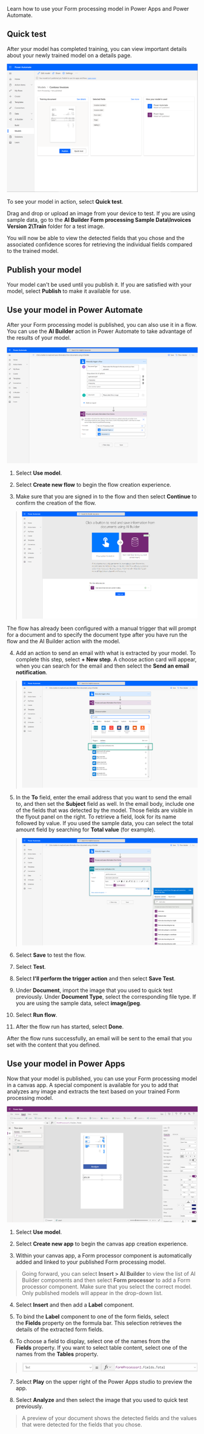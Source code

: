 Learn how to use your Form processing model in Power Apps and Power Automate.

## Quick test

After your model has completed training, you can view important details about your newly trained model on a details page.

![Trained model details page](../media/image-4.png)

To see your model in action, select **Quick test**.

Drag and drop or upload an image from your device to test. If you are using sample data, go to the **AI Builder Form processing Sample Data\\Invoices Version 2\\Train** folder for a test image.

You will now be able to view the detected fields that you chose and the associated confidence scores for retrieving the individual fields compared to the trained model.

## Publish your model

Your model can\'t be used until you publish it. If you are satisfied with your model, select **Publish** to make it available for use.

## Use your model in Power Automate

After your Form processing model is published, you can also use it in a flow. You can use the **AI Builder** action in Power Automate to take advantage of the results of your model.\
\
![screenshot](../media/image-5.png)

1.  Select **Use model**.

2.  Select **Create new flow** to begin the flow creation experience.

3.  Make sure that you are signed in to the flow and then select **Continue** to confirm the creation of the flow.

> ![screenshot](../media/image-6.png)

The flow has already been configured with a manual trigger that will prompt for a document and to specify the document type after you have run the flow and the AI Builder action with the model.

4.  Add an action to send an email with what is extracted by your model. To complete this step, select **+ New step**. A choose action card will appear, when you can search for the email and then select the **Send an email notification**.

> ![screenshot](../media/image-7.png)

5.  In the **To** field, enter the email address that you want to send the email to, and then set the **Subject** field as well. In the email body, include one of the fields that was detected by the model. Those fields are visible in the flyout panel on the right. To retrieve a field, look for its name followed by value. If you used the sample data, you can select the total amount field by searching for **Total value** (for example).

> ![screenshot](../media/image-8.png)

6.  Select **Save** to test the flow.

7.  Select **Test**.

8.  Select **I\'ll perform the trigger action** and then select **Save Test**.

9.  Under **Document**, import the image that you used to quick test previously. Under **Document Type**, select the corresponding file type. If you are using the sample data, select **image/jpeg**.

10. Select **Run flow**.

11. After the flow run has started, select **Done**.

After the flow runs successfully, an email will be sent to the email that you set with the content that you defined.

## Use your model in Power Apps

Now that your model is published, you can use your Form processing model in a canvas app. A special component is available for you to add that analyzes any image and extracts the text based on your trained Form processing model.

![screenshot](../media/image-9.png)

1.  Select **Use model**.

2.  Select **Create new app** to begin the canvas app creation experience.

3.  Within your canvas app, a Form processor component is automatically added and linked to your published Form processing model.

> Going forward, you can select **Insert \> AI Builder** to view the list of AI Builder components and then select **Form processor** to add a Form processor component. Make sure that you select the correct model. Only published models will appear in the drop-down list.

4.  Select **Insert** and then add a **Label** component.

5.  To bind the **Label** component to one of the form fields, select the **Fields** property on the formula bar. This selection retrieves the details of the extracted form fields.

6.  To choose a field to display, select one of the names from the **Fields** property. If you want to select table content, select one of the names from the **Tables** property.

> ![screenshot](../media/image-10.png)

7.  Select **Play** on the upper right of the Power Apps studio to preview the app.

8.  Select **Analyze** and then select the image that you used to quick test previously.

> A preview of your document shows the detected fields and the values that were detected for the fields that you chose.
